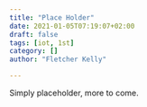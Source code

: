 ```yaml
---
title: "Place Holder"
date: 2021-01-05T07:19:07+02:00
draft: false
tags: [iot, 1st]
category: []
author: "Fletcher Kelly"

---
```


Simply placeholder, more to come.